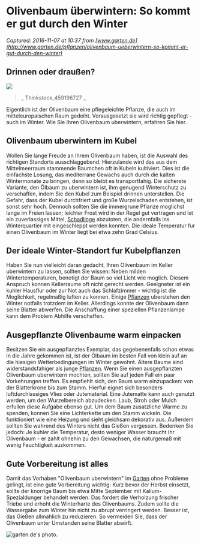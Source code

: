 # Olivenbaum überwintern: So kommt er gut durch den Winter

_Captured: 2016-11-07 at 10:37 from [www.garten.de](http://www.garten.de/pflanzen/olivenbaum-ueberwintern-so-kommt-er-gut-durch-den-winter)_

## Drinnen oder draußen?

![](http://www.garten.de/sites/default/files/styles/article-image/public/media/2014/10/22/6034/Olivenbaum-%C3%BCberwintern_Thinkstock_459196727_6035.jpg?itok=D0fhqAQK)

> _ Thinkstock_459196727 _

Eigentlich ist der Olivenbaum eine pflegeleichte Pflanze, die auch im mitteleuropaischen Raum gedeiht. Vorausgesetzt sie wird richtig gepflegt - auch im Winter. Wie Sie Ihren Olivenbaum uberwintern, erfahren Sie hier.

## Olivenbaum uberwintern im Kubel

Wollen Sie lange Freude an Ihrem Olivenbaum haben, ist die Auswahl des richtigen Standorts ausschlaggebend. Hierzulande wird das aus dem Mittelmeerraum stammende Baumchen oft in Kubeln kultiviert. Dies ist die einfachste Losung, das mediterrane Gewachs auch durch die kalten Wintermonate zu bringen, denn so bleibt es transportfahig. Die sicherste Variante, den Ölbaum zu uberwintern ist, ihm genugend Winterschutz zu verschaffen, indem Sie den Kubel zum Beispiel drinnen unterstellen. Die Gefahr, dass der Kubel durchfriert und große Wurzelschaden entstehen, ist sonst sehr hoch. Dennoch sollten Sie die immergrune Pflanze moglichst lange im Freien lassen; leichter Frost wird in der Regel gut vertragen und ist ein zuverlassiges Mittel, [Schadlinge](http://www.garten.de/gartenpflege/schaedlinge) abzutoten, die andernfalls ins Winterquartier mit eingeschleppt werden konnten. Die ideale Temperatur fur einen Olivenbaum im Winter liegt bei etwa zehn Grad Celsius.

## Der ideale Winter-Standort fur Kubelpflanzen

Haben Sie nun vielleicht daran gedacht, Ihren Olivenbaum im Keller uberwintern zu lassen, sollten Sie wissen: Neben milden Wintertemperaturen, benotigt der Baum so viel Licht wie moglich. Diesem Anspruch konnen Kellerraume oft nicht gerecht werden. Geeigneter ist ein kuhler Hausflur oder zur Not auch das Schlafzimmer - wichtig ist die Moglichkeit, regelmaßig luften zu konnen. Einige [Pflanzen](http://www.garten.de/pflanzen) uberstehen den Winter notfalls trotzdem im Keller. Allerdings konnte der Olivenbaum dann seine Blatter abwerfen. Die Anschaffung einer speziellen Pflanzenlampe kann dem Problem Abhilfe verschaffen.

## Ausgepflanzte Olivenbaume warm einpacken

Besitzen Sie ein ausgepflanztes Exemplar, das gegebenenfalls schon etwas in die Jahre gekommen ist, ist der Ölbaum im besten Fall von klein auf an die hiesigen Wetterbedingungen im Winter gewohnt. Ältere Baume sind widerstandsfahiger als junge [Pflanzen](http://www.garten.de/pflanzen). Wenn Sie einen ausgepflanzten Olivenbaum uberwintern mochten, sollten Sie auf jeden Fall ein paar Vorkehrungen treffen. Es empfiehlt sich, den Baum warm einzupacken: von der Blatterkrone bis zum Stamm. Hierfur eignet sich besonders luftdurchlassiges Vlies oder Jutematerial. Eine Jutematte kann auch genutzt werden, um den Wurzelbereich abzudecken. Laub, Stroh oder Mulch erfullen diese Aufgabe ebenso gut. Um dem Baum zusatzliche Warme zu spenden, konnen Sie eine Lichterkette um den Stamm wickeln. Die funktioniert wie eine Heizung und sieht gleichsam dekorativ aus. Außerdem sollten Sie wahrend des Winters nicht das Gießen vergessen. Bedenken Sie jedoch: Je kuhler die Temperatur, desto weniger Wasser braucht Ihr Olivenbaum - er zahlt ohnehin zu den Gewachsen, die naturgemaß mit wenig Feuchtigkeit auskommen.

## Gute Vorbereitung ist alles

Damit das Vorhaben "Olivenbaum uberwintern" im [Garten](http://www.garten.de/garten) ohne Probleme gelingt, ist eine gute Vorbereitung wichtig: Kurz bevor der Herbst einsetzt, sollte der knorrige Baum bis etwa Mitte September mit Kalium-Spezialdunger behandelt werden. Das fordert die Verholzung frischer Triebe und erhoht die Winterharte des Olivenbaums. Zudem sollte die Wassergabe zum Winter hin nicht zu abrupt verringert werden. Besser ist, das Gießen allmahlich zu reduzieren. So vermeiden Sie, dass der Olivenbaum unter Umstanden seine Blatter abwirft.

![garten.de's photo.](https://scontent-ort2-1.xx.fbcdn.net/v/t1.0-0/p200x200/14611129_1176144872432301_1182637311414626679_n.jpg?oh=c0c01c4b6b1f499dd853176915716750&oe=58908ED6)
